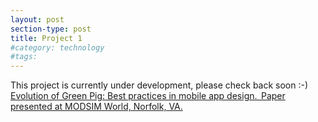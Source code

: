 ```yaml
---
layout: post
section-type: post
title: Project 1
#category: technology
#tags: 
---
```


This project is currently under development, please check back soon :-)
 <a href="http://www.modsimworld.org/papers/2018/MODSIM_2018_Paper_not_required_for_a_23.pdf">Evolution of Green Pig: Best practices in mobile app design.  Paper presented at MODSIM World, Norfolk, VA.

